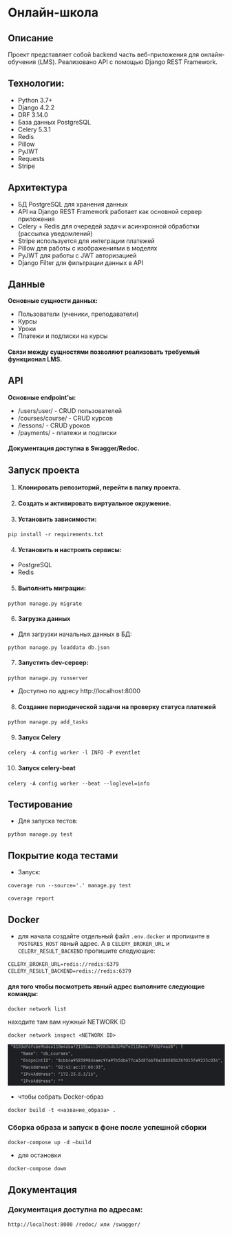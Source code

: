 # Онлайн-школа

## Описание

Проект представляет собой backend часть веб-приложения для онлайн-обучения (LMS). Реализовано API с помощью Django REST
Framework.

## Технологии:

- Python 3.7+
- Django 4.2.2
- DRF 3.14.0
- База данных PostgreSQL
- Celery 5.3.1
- Redis
- Pillow
- PyJWT
- Requests
- Stripe

## Архитектура

- БД PostgreSQL для хранения данных
- API на Django REST Framework работает как основной сервер приложения
- Celery + Redis для очередей задач и асинхронной обработки (рассылка уведомлений)
- Stripe используется для интеграции платежей
- Pillow для работы с изображениями в моделях
- PyJWT для работы с JWT авторизацией
- Django Filter для фильтрации данных в API

## Данные

**Основные сущности данных:**

- Пользователи (ученики, преподаватели)
- Курсы
- Уроки
- Платежи и подписки на курсы

#### Связи между сущностями позволяют реализовать требуемый функционал LMS.

## API

**Основные endpoint'ы:**

- /users/user/ - CRUD пользователей
- /courses/course/ - CRUD курсов
- /lessons/ - CRUD уроков
- /payments/ - платежи и подписки

#### Документация доступна в Swagger/Redoc.

## Запуск проекта

1. #### Клонировать репозиторий, перейти в папку проекта.

2. #### Создать и активировать виртуальное окружение.

3. #### Установить зависимости:

```
pip install -r requirements.txt
```

4.  #### Установить и настроить сервисы:

- PostgreSQL
- Redis

5. #### Выполнить миграции:

```
python manage.py migrate
```

6. #### Загрузка данных

- Для загрузки начальных данных в БД:

```
python manage.py loaddata db.json
```

7. #### Запустить dev-сервер:

```
python manage.py runserver
```

- Доступно по адресу http://localhost:8000

8. #### Создание периодической задачи на проверку статуса платежей

```
python manage.py add_tasks
```

9. #### Запуск Celery

```
celery -A config worker -l INFO -P eventlet
```

10. #### Запуск celery-beat

```
celery -A config worker --beat --loglevel=info
```

## Тестирование

- Для запуска тестов:

```
python manage.py test
```

## Покрытие кода тестами

- Запуск:

```
coverage run --source='.' manage.py test
```

```
coverage report
```
## Docker
- для начала создайте отдельный файл `.env.docker` и пропишите в `POSTGRES_HOST` явный адрес. А в `CELERY_BROKER_URL` и
`CELERY_RESULT_BACKEND` пропишите следующие:
```
CELERY_BROKER_URL=redis://redis:6379
CELERY_RESULT_BACKEND=redis://redis:6379
```
#### для того чтобы посмотреть явный адрес выполните следующие команды:
```
docker network list 
```
находите там вам нужный NETWORK ID
```
docker network inspect <NETWORK ID>
```
![img.png](adress.png)

- чтобы собрать Docker-образ
```
docker build -t <название_образа> .
```
### Сборка образа и запуск в фоне после успешной сборки
```
docker-compose up -d —build
```
- для остановки
```
docker-compose down
```
## Документация

### Документация доступна по адресам:

```bash
http://localhost:8000 /redoc/ или /swagger/
```




